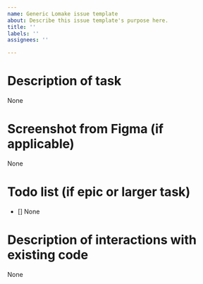 ```yaml
---
name: Generic Lomake issue template
about: Describe this issue template's purpose here.
title: ''
labels: ''
assignees: ''

---
```


# Description of task
None

# Screenshot from Figma (if applicable)
None

# Todo list (if epic or larger task)
- [] None

# Description of interactions with existing code
None
